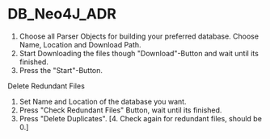 # DB_Neo4J_ADR

1. Choose all Parser Objects for building your preferred database. Choose Name, Location and Download Path. 
2. Start Downloading the files though "Download"-Button and wait until its finished.
3. Press the "Start"-Button.


Delete Redundant Files

1. Set Name and Location of the database you want.
2. Press "Check Redundant Files" Button, wait until its finished.
3. Press "Delete Duplicates".
[4. Check again for redundant files, should be 0.]